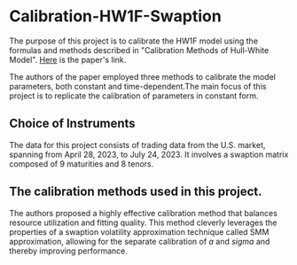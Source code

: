 # Calibration-HW1F-Swaption
 The purpose of this project is to calibrate the HW1F model using the formulas and methods described in "Calibration Methods of Hull-White Model". [Here](https://papers.ssrn.com/sol3/papers.cfm?abstract_id=1514192) is the paper's link.

 The authors of the paper employed three methods to calibrate the model parameters, both constant and time-dependent.The main focus of this project is to replicate the calibration of parameters in constant form.

 ## Choice of Instruments
 The data for this project consists of trading data from the U.S. market, spanning from April 28, 2023, to July 24, 2023. It involves a swaption matrix composed of 9 maturities and 8 tenors.
 
 ## The calibration methods used in this project.
 The authors proposed a highly effective calibration method that balances resource utilization and fitting quality. This method cleverly leverages the properties of a swaption volatility approximation technique called SMM approximation,  allowing for the separate calibration of $a$ and $sigma$ and thereby improving performance.

 
